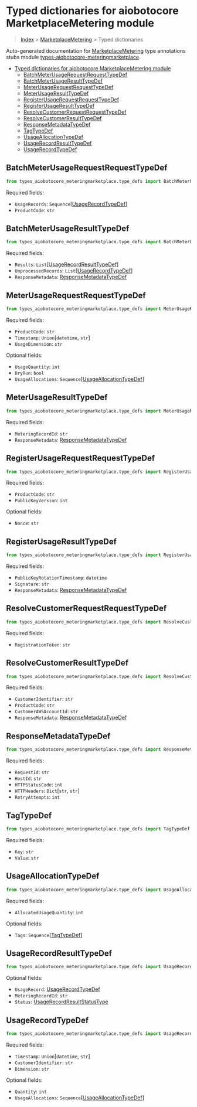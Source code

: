<a id="typed-dictionaries-for-aiobotocore-marketplacemetering-module"></a>

# Typed dictionaries for aiobotocore MarketplaceMetering module

> [Index](../README.md) > [MarketplaceMetering](./README.md) > Typed
> dictionaries

Auto-generated documentation for
[MarketplaceMetering](https://boto3.amazonaws.com/v1/documentation/api/latest/reference/services/meteringmarketplace.html#MarketplaceMetering)
type annotations stubs module
[types-aiobotocore-meteringmarketplace](https://pypi.org/project/types-aiobotocore-meteringmarketplace/).

- [Typed dictionaries for aiobotocore MarketplaceMetering module](#typed-dictionaries-for-aiobotocore-marketplacemetering-module)
  - [BatchMeterUsageRequestRequestTypeDef](#batchmeterusagerequestrequesttypedef)
  - [BatchMeterUsageResultTypeDef](#batchmeterusageresulttypedef)
  - [MeterUsageRequestRequestTypeDef](#meterusagerequestrequesttypedef)
  - [MeterUsageResultTypeDef](#meterusageresulttypedef)
  - [RegisterUsageRequestRequestTypeDef](#registerusagerequestrequesttypedef)
  - [RegisterUsageResultTypeDef](#registerusageresulttypedef)
  - [ResolveCustomerRequestRequestTypeDef](#resolvecustomerrequestrequesttypedef)
  - [ResolveCustomerResultTypeDef](#resolvecustomerresulttypedef)
  - [ResponseMetadataTypeDef](#responsemetadatatypedef)
  - [TagTypeDef](#tagtypedef)
  - [UsageAllocationTypeDef](#usageallocationtypedef)
  - [UsageRecordResultTypeDef](#usagerecordresulttypedef)
  - [UsageRecordTypeDef](#usagerecordtypedef)

<a id="batchmeterusagerequestrequesttypedef"></a>

## BatchMeterUsageRequestRequestTypeDef

```python
from types_aiobotocore_meteringmarketplace.type_defs import BatchMeterUsageRequestRequestTypeDef
```

Required fields:

- `UsageRecords`:
  `Sequence`\[[UsageRecordTypeDef](./type_defs.md#usagerecordtypedef)\]
- `ProductCode`: `str`

<a id="batchmeterusageresulttypedef"></a>

## BatchMeterUsageResultTypeDef

```python
from types_aiobotocore_meteringmarketplace.type_defs import BatchMeterUsageResultTypeDef
```

Required fields:

- `Results`:
  `List`\[[UsageRecordResultTypeDef](./type_defs.md#usagerecordresulttypedef)\]
- `UnprocessedRecords`:
  `List`\[[UsageRecordTypeDef](./type_defs.md#usagerecordtypedef)\]
- `ResponseMetadata`:
  [ResponseMetadataTypeDef](./type_defs.md#responsemetadatatypedef)

<a id="meterusagerequestrequesttypedef"></a>

## MeterUsageRequestRequestTypeDef

```python
from types_aiobotocore_meteringmarketplace.type_defs import MeterUsageRequestRequestTypeDef
```

Required fields:

- `ProductCode`: `str`
- `Timestamp`: `Union`\[`datetime`, `str`\]
- `UsageDimension`: `str`

Optional fields:

- `UsageQuantity`: `int`
- `DryRun`: `bool`
- `UsageAllocations`:
  `Sequence`\[[UsageAllocationTypeDef](./type_defs.md#usageallocationtypedef)\]

<a id="meterusageresulttypedef"></a>

## MeterUsageResultTypeDef

```python
from types_aiobotocore_meteringmarketplace.type_defs import MeterUsageResultTypeDef
```

Required fields:

- `MeteringRecordId`: `str`
- `ResponseMetadata`:
  [ResponseMetadataTypeDef](./type_defs.md#responsemetadatatypedef)

<a id="registerusagerequestrequesttypedef"></a>

## RegisterUsageRequestRequestTypeDef

```python
from types_aiobotocore_meteringmarketplace.type_defs import RegisterUsageRequestRequestTypeDef
```

Required fields:

- `ProductCode`: `str`
- `PublicKeyVersion`: `int`

Optional fields:

- `Nonce`: `str`

<a id="registerusageresulttypedef"></a>

## RegisterUsageResultTypeDef

```python
from types_aiobotocore_meteringmarketplace.type_defs import RegisterUsageResultTypeDef
```

Required fields:

- `PublicKeyRotationTimestamp`: `datetime`
- `Signature`: `str`
- `ResponseMetadata`:
  [ResponseMetadataTypeDef](./type_defs.md#responsemetadatatypedef)

<a id="resolvecustomerrequestrequesttypedef"></a>

## ResolveCustomerRequestRequestTypeDef

```python
from types_aiobotocore_meteringmarketplace.type_defs import ResolveCustomerRequestRequestTypeDef
```

Required fields:

- `RegistrationToken`: `str`

<a id="resolvecustomerresulttypedef"></a>

## ResolveCustomerResultTypeDef

```python
from types_aiobotocore_meteringmarketplace.type_defs import ResolveCustomerResultTypeDef
```

Required fields:

- `CustomerIdentifier`: `str`
- `ProductCode`: `str`
- `CustomerAWSAccountId`: `str`
- `ResponseMetadata`:
  [ResponseMetadataTypeDef](./type_defs.md#responsemetadatatypedef)

<a id="responsemetadatatypedef"></a>

## ResponseMetadataTypeDef

```python
from types_aiobotocore_meteringmarketplace.type_defs import ResponseMetadataTypeDef
```

Required fields:

- `RequestId`: `str`
- `HostId`: `str`
- `HTTPStatusCode`: `int`
- `HTTPHeaders`: `Dict`\[`str`, `str`\]
- `RetryAttempts`: `int`

<a id="tagtypedef"></a>

## TagTypeDef

```python
from types_aiobotocore_meteringmarketplace.type_defs import TagTypeDef
```

Required fields:

- `Key`: `str`
- `Value`: `str`

<a id="usageallocationtypedef"></a>

## UsageAllocationTypeDef

```python
from types_aiobotocore_meteringmarketplace.type_defs import UsageAllocationTypeDef
```

Required fields:

- `AllocatedUsageQuantity`: `int`

Optional fields:

- `Tags`: `Sequence`\[[TagTypeDef](./type_defs.md#tagtypedef)\]

<a id="usagerecordresulttypedef"></a>

## UsageRecordResultTypeDef

```python
from types_aiobotocore_meteringmarketplace.type_defs import UsageRecordResultTypeDef
```

Optional fields:

- `UsageRecord`: [UsageRecordTypeDef](./type_defs.md#usagerecordtypedef)
- `MeteringRecordId`: `str`
- `Status`:
  [UsageRecordResultStatusType](./literals.md#usagerecordresultstatustype)

<a id="usagerecordtypedef"></a>

## UsageRecordTypeDef

```python
from types_aiobotocore_meteringmarketplace.type_defs import UsageRecordTypeDef
```

Required fields:

- `Timestamp`: `Union`\[`datetime`, `str`\]
- `CustomerIdentifier`: `str`
- `Dimension`: `str`

Optional fields:

- `Quantity`: `int`
- `UsageAllocations`:
  `Sequence`\[[UsageAllocationTypeDef](./type_defs.md#usageallocationtypedef)\]
